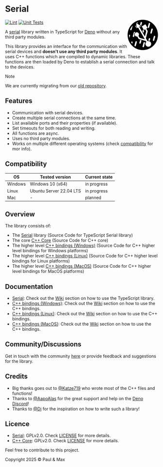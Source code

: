 # Serial

<a href="https://deno.land"><img align="right" src="https://github.com/Serial-IO/.github/blob/main/assets/profile.svg" height="100px" alt="the serial port standing in the rain"></a>

[![Lint](https://github.com/Serial-IO/serial/actions/workflows/lint.yml/badge.svg)](https://github.com/Serial-IO/serial/actions/workflows/lint.yml)
[![Unit Tests](https://github.com/Serial-IO/serial/actions/workflows/unit_tests.yml/badge.svg)](https://github.com/Serial-IO/serial/actions/workflows/unit_tests.yml)

A [serial](https://en.wikipedia.org/wiki/Serial_communication) library written in TypeScript for [Deno](https://deno.land) without any third party modules.

This library provides an interface for the communication with serial devices and **doesn't use any third party modules**. It uses C++ functions which are compiled to dynamic libraries. These functions are then loaded by Deno to establish a serial connection and talk to the devices.

> [!NOTE]
>
> We are currently migrating from our [old repository](https://github.com/TypeScriptPlayground/Serial).

## Features
- Communication with serial devices.
- Create multiple serial connections at the same time.
- List available ports and their properties (if available).
- Set timeouts for both reading and writing.
- All functions are async.
- Uses no third party modules.
- Works on multiple different operating systems (check [compatibility](#compatibility) for mor info).

## Compatibility
| OS      | Tested version          | Current state |
|---------|-------------------------|---------------|
| Windows | Windows 10 (x64)        | in progress   |
| Linux   | Ubuntu Server 22.04 LTS | in progress   |
| Mac     | -                       | planned       |

## Overview
The library consists of:
- The [Serial](https://github.com/Serial-IO/serial) library (Source Code for TypeScript Serial library)
- The core [C++ Core](https://github.com/Serial-IO/cpp-core) (Source Code for C++ core)
- The higher level [C++ bindings (Windows)](https://github.com/Serial-IO/cpp-bindings-windows) (Source Code for C++ higher level bindings for Windows platforms)
- The higher level [C++ bindings (Linux)](https://github.com/Serial-IO/cpp-bindings-linux) (Source Code for C++ higher level bindings for Linux platforms)
- The higher level [C++ bindings (MacOS)](https://github.com/Serial-IO/cpp-bindings-macos) (Source Code for C++ higher level bindings for MacOS platforms)

## Documentation
- [Serial](https://github.com/Serial-IO/serial): Check out the [Wiki](https://github.com/Serial-IO/serial/wiki) section on how to use the TypeScript library.
- [C++ bindings (Windows)](https://github.com/Serial-IO/cpp-bindings-windows): Check out the [Wiki](https://github.com/Serial-IO/cpp-bindings-windows/wiki) section on how to use the C++ bindings.
- [C++ bindings (Linux)](https://github.com/Serial-IO/cpp-bindings-linux): Check out the [Wiki](https://github.com/Serial-IO/cpp-bindings-linux/wiki) section on how to use the C++ bindings.
- [C++ bindings (MacOS)](https://github.com/Serial-IO/cpp-bindings-macos): Check out the [Wiki](https://github.com/Serial-IO/cpp-bindings-macos/wiki) section on how to use the C++ bindings.

## Community/Discussions
Get in touch with the community [here](https://github.com/orgs/Serial-IO/discussions) or provide feedback and suggestions for the library.

## Credits
- Big thanks goes out to [@Katze719](https://github.com/Katze719) who wrote most of the C++ files and functions!
- Thanks to [@AapoAlas](https://github.com/aapoalas) for the great support and help on the [Deno Discord](https://discord.gg/deno)!
- Thanks to [@Dj](https://github.com/DjDeveloperr) for the inspiration on how to write such a library!

## Licence
- [Serial](https://github.com/Serial-IO/serial): GPLv2.0. Check [LICENSE](https://github.com/Serial-IO/serial/blob/main/LICENSE) for more details.
- [C++ Core](https://github.com/Serial-IO/cpp-core): GPLv2.0. Check [LICENSE](https://github.com/Serial-IO/cpp-core/blob/main/LICENSE) for more details.

Feel free to contribute to this project.

Copyright 2025 © Paul & Max
